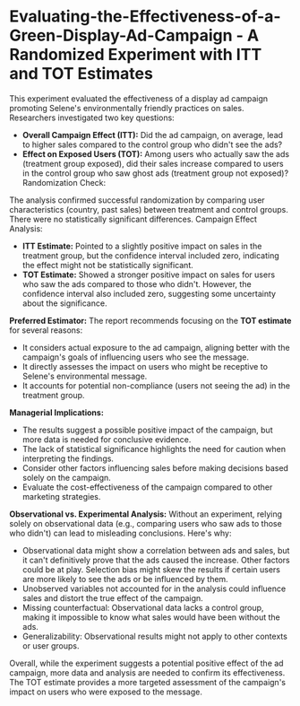 # Evaluating-the-Effectiveness-of-a-Green-Display-Ad-Campaign - A Randomized Experiment with ITT and TOT Estimates

This experiment evaluated the effectiveness of a display ad campaign promoting Selene's environmentally friendly practices on sales. Researchers investigated two key questions:
* **Overall Campaign Effect (ITT):** Did the ad campaign, on average, lead to higher sales compared to the control group who didn't see the ads?
* **Effect on Exposed Users (TOT):** Among users who actually saw the ads (treatment group exposed), did their sales increase compared to users in the control group who saw ghost ads (treatment group not exposed)?
Randomization Check:

The analysis confirmed successful randomization by comparing user characteristics (country, past sales) between treatment and control groups. There were no statistically significant differences.
Campaign Effect Analysis:
* **ITT Estimate:** Pointed to a slightly positive impact on sales in the treatment group, but the confidence interval included zero, indicating the effect might not be statistically significant.
* **TOT Estimate:** Showed a stronger positive impact on sales for users who saw the ads compared to those who didn't. However, the confidence interval also included zero, suggesting some uncertainty about the significance.

**Preferred Estimator:**
The report recommends focusing on the **TOT estimate** for several reasons:
* It considers actual exposure to the ad campaign, aligning better with the campaign's goals of influencing users who see the message.
* It directly assesses the impact on users who might be receptive to Selene's environmental message.
* It accounts for potential non-compliance (users not seeing the ad) in the treatment group.

**Managerial Implications:**
* The results suggest a possible positive impact of the campaign, but more data is needed for conclusive evidence.
* The lack of statistical significance highlights the need for caution when interpreting the findings.
* Consider other factors influencing sales before making decisions based solely on the campaign.
* Evaluate the cost-effectiveness of the campaign compared to other marketing strategies.

**Observational vs. Experimental Analysis:**
Without an experiment, relying solely on observational data (e.g., comparing users who saw ads to those who didn't) can lead to misleading conclusions. Here's why:
* Observational data might show a correlation between ads and sales, but it can't definitively prove that the ads caused the increase. Other factors could be at play.
Selection bias might skew the results if certain users are more likely to see the ads or be influenced by them.
* Unobserved variables not accounted for in the analysis could influence sales and distort the true effect of the campaign.
* Missing counterfactual: Observational data lacks a control group, making it impossible to know what sales would have been without the ads.
* Generalizability: Observational results might not apply to other contexts or user groups.

Overall, while the experiment suggests a potential positive effect of the ad campaign, more data and analysis are needed to confirm its effectiveness. The TOT estimate provides a more targeted assessment of the campaign's impact on users who were exposed to the message.
